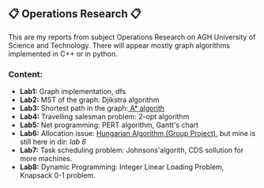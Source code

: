 ## :clipboard: Operations Research :clipboard:
This are my reports from subject Operations Research on AGH University of Science and Technology. There will appear mostly graph algorithms implemented in C++ or in python.

### Content:
<ul>
<li><strong>Lab1:</strong> Graph implementation, dfs</li>
<li><strong>Lab2:</strong> MST of the graph: Djikstra algorithm</li>
<li><strong>Lab3:</strong> Shortest path in the graph:<a href='https://github.com/wysogladszymon/Astar-Path-finding-Algorithm'> A* algorith</a></li>
<li><strong>Lab4:</strong> Travelling salesman problem: 2-opt algorithm</li>
<li><strong>Lab5:</strong> Net programming: PERT algorithm, Gantt's chart</li>
<li><strong>Lab6:</strong> Allocation issue: <a href='https://github.com/wysogladszymon/Hungarian-Algorithm.git'> Hungarian Algorithm (Group Project)</a>,  but mine is still here in dir: <i>lab 6</i></li>
<li><strong>Lab7:</strong> Task scheduling problem: Johnsons'algorith, CDS sollution for more machines.</li>
<li><strong>Lab8:</strong> Dynamic Programming: Integer Linear Loading Problem, Knapsack 0-1 problem.</li>

</ul>